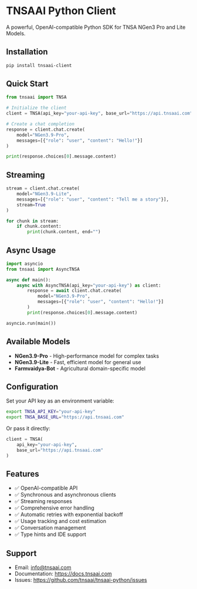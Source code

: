 # TNSAAI Python Client

A powerful, OpenAI-compatible Python SDK for TNSA NGen3 Pro and Lite Models.

## Installation

```bash
pip install tnsaai-client
```

## Quick Start

```python
from tnsaai import TNSA

# Initialize the client
client = TNSA(api_key="your-api-key", base_url="https://api.tnsaai.com")

# Create a chat completion
response = client.chat.create(
    model="NGen3.9-Pro",
    messages=[{"role": "user", "content": "Hello!"}]
)

print(response.choices[0].message.content)
```

## Streaming

```python
stream = client.chat.create(
    model="NGen3.9-Lite",
    messages=[{"role": "user", "content": "Tell me a story"}],
    stream=True
)

for chunk in stream:
    if chunk.content:
        print(chunk.content, end="")
```

## Async Usage

```python
import asyncio
from tnsaai import AsyncTNSA

async def main():
    async with AsyncTNSA(api_key="your-api-key") as client:
        response = await client.chat.create(
            model="NGen3.9-Pro",
            messages=[{"role": "user", "content": "Hello!"}]
        )
        print(response.choices[0].message.content)

asyncio.run(main())
```

## Available Models

- **NGen3.9-Pro** - High-performance model for complex tasks
- **NGen3.9-Lite** - Fast, efficient model for general use
- **Farmvaidya-Bot** - Agricultural domain-specific model

## Configuration

Set your API key as an environment variable:

```bash
export TNSA_API_KEY="your-api-key"
export TNSA_BASE_URL="https://api.tnsaai.com"
```

Or pass it directly:

```python
client = TNSA(
    api_key="your-api-key",
    base_url="https://api.tnsaai.com"
)
```

## Features

- ✅ OpenAI-compatible API
- ✅ Synchronous and asynchronous clients
- ✅ Streaming responses
- ✅ Comprehensive error handling
- ✅ Automatic retries with exponential backoff
- ✅ Usage tracking and cost estimation
- ✅ Conversation management
- ✅ Type hints and IDE support

## Support

- Email: info@tnsaai.com
- Documentation: https://docs.tnsaai.com
- Issues: https://github.com/tnsaai/tnsaai-python/issues
